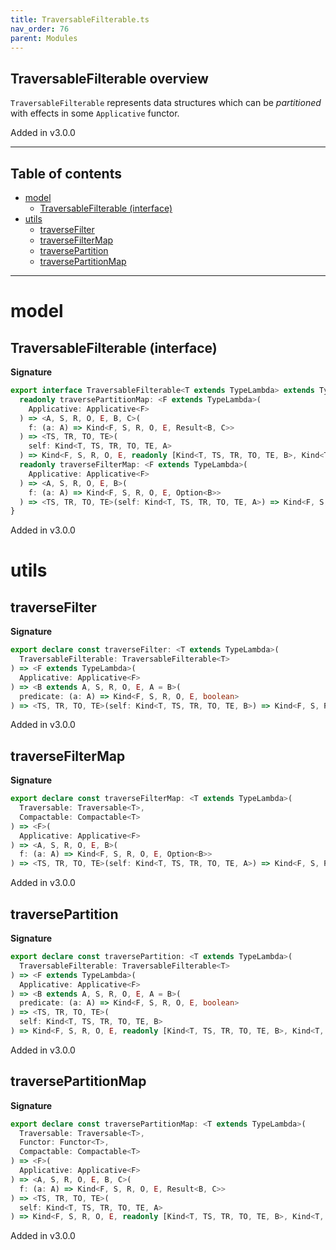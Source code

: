 ```yaml
---
title: TraversableFilterable.ts
nav_order: 76
parent: Modules
---
```


## TraversableFilterable overview

`TraversableFilterable` represents data structures which can be _partitioned_ with effects in some `Applicative` functor.

Added in v3.0.0

---

<h2 class="text-delta">Table of contents</h2>

- [model](#model)
  - [TraversableFilterable (interface)](#traversablefilterable-interface)
- [utils](#utils)
  - [traverseFilter](#traversefilter)
  - [traverseFilterMap](#traversefiltermap)
  - [traversePartition](#traversepartition)
  - [traversePartitionMap](#traversepartitionmap)

---

# model

## TraversableFilterable (interface)

**Signature**

```ts
export interface TraversableFilterable<T extends TypeLambda> extends TypeClass<T> {
  readonly traversePartitionMap: <F extends TypeLambda>(
    Applicative: Applicative<F>
  ) => <A, S, R, O, E, B, C>(
    f: (a: A) => Kind<F, S, R, O, E, Result<B, C>>
  ) => <TS, TR, TO, TE>(
    self: Kind<T, TS, TR, TO, TE, A>
  ) => Kind<F, S, R, O, E, readonly [Kind<T, TS, TR, TO, TE, B>, Kind<T, TS, TR, TO, TE, C>]>
  readonly traverseFilterMap: <F extends TypeLambda>(
    Applicative: Applicative<F>
  ) => <A, S, R, O, E, B>(
    f: (a: A) => Kind<F, S, R, O, E, Option<B>>
  ) => <TS, TR, TO, TE>(self: Kind<T, TS, TR, TO, TE, A>) => Kind<F, S, R, O, E, Kind<T, TS, TR, TO, TE, B>>
}
```

Added in v3.0.0

# utils

## traverseFilter

**Signature**

```ts
export declare const traverseFilter: <T extends TypeLambda>(
  TraversableFilterable: TraversableFilterable<T>
) => <F extends TypeLambda>(
  Applicative: Applicative<F>
) => <B extends A, S, R, O, E, A = B>(
  predicate: (a: A) => Kind<F, S, R, O, E, boolean>
) => <TS, TR, TO, TE>(self: Kind<T, TS, TR, TO, TE, B>) => Kind<F, S, R, O, E, Kind<T, TS, TR, TO, TE, B>>
```

Added in v3.0.0

## traverseFilterMap

**Signature**

```ts
export declare const traverseFilterMap: <T extends TypeLambda>(
  Traversable: Traversable<T>,
  Compactable: Compactable<T>
) => <F>(
  Applicative: Applicative<F>
) => <A, S, R, O, E, B>(
  f: (a: A) => Kind<F, S, R, O, E, Option<B>>
) => <TS, TR, TO, TE>(self: Kind<T, TS, TR, TO, TE, A>) => Kind<F, S, R, O, E, Kind<T, TS, TR, TO, TE, B>>
```

Added in v3.0.0

## traversePartition

**Signature**

```ts
export declare const traversePartition: <T extends TypeLambda>(
  TraversableFilterable: TraversableFilterable<T>
) => <F extends TypeLambda>(
  Applicative: Applicative<F>
) => <B extends A, S, R, O, E, A = B>(
  predicate: (a: A) => Kind<F, S, R, O, E, boolean>
) => <TS, TR, TO, TE>(
  self: Kind<T, TS, TR, TO, TE, B>
) => Kind<F, S, R, O, E, readonly [Kind<T, TS, TR, TO, TE, B>, Kind<T, TS, TR, TO, TE, B>]>
```

Added in v3.0.0

## traversePartitionMap

**Signature**

```ts
export declare const traversePartitionMap: <T extends TypeLambda>(
  Traversable: Traversable<T>,
  Functor: Functor<T>,
  Compactable: Compactable<T>
) => <F>(
  Applicative: Applicative<F>
) => <A, S, R, O, E, B, C>(
  f: (a: A) => Kind<F, S, R, O, E, Result<B, C>>
) => <TS, TR, TO, TE>(
  self: Kind<T, TS, TR, TO, TE, A>
) => Kind<F, S, R, O, E, readonly [Kind<T, TS, TR, TO, TE, B>, Kind<T, TS, TR, TO, TE, C>]>
```

Added in v3.0.0
